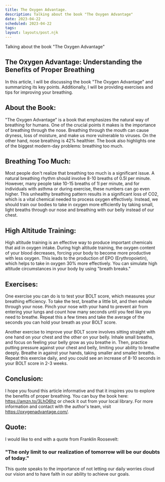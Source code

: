 ```yaml
---
title: The Oxygen Advantage.
description: Talking about the book "The Oxygen Advantage"
date: 2023-04-22
scheduled: 2023-04-22
tags:
layout: layouts/post.njk
---
```


Talking about the book "The Oxygen Advantage"

## The Oxygen Advantage: Understanding the Benefits of Proper Breathing

In this article, I will be discussing the book "The Oxygen Advantage" and summarizing its key points. Additionally, I will be providing exercises and tips for improving your breathing.

## About the Book:
"The Oxygen Advantage" is a book that emphasizes the natural way of breathing for humans. One of the crucial points it makes is the importance of breathing through the nose. Breathing through the mouth can cause dryness, loss of moisture, and make us more vulnerable to viruses. On the other hand, nose breathing is 42% healthier. The book also highlights one of the biggest modern-day problems: breathing too much.

## Breathing Too Much:

Most people don't realize that breathing too much is a significant issue. A natural breathing rhythm should involve 8-10 breaths of 0.5l per minute. However, many people take 10-15 breaths of 1l per minute, and for individuals with asthma or during exercise, these numbers can go even higher. This unhealthy breathing pattern results in a significant loss of CO2, which is a vital chemical needed to process oxygen effectively. Instead, we should train our bodies to take in oxygen more efficiently by taking small, light breaths through our nose and breathing with our belly instead of our chest.

## High Altitude Training:

High altitude training is an effective way to produce important chemicals that aid in oxygen intake. During high altitude training, the oxygen content of your blood decreases, forcing your body to become more productive with less oxygen. This leads to the production of EPO (Erythropoietin), which helps to take in oxygen 30% more effectively. You can simulate high altitude circumstances in your body by using "breath breaks."

## Exercises:

One exercise you can do is to test your BOLT score, which measures your breathing efficiency. To take the test, breathe a little bit, and then exhale through your nose. Pinch your nose with your hand to prevent air from entering your lungs and count how many seconds until you feel like you need to breathe. Repeat this a few times and take the average of the seconds you can hold your breath as your BOLT score.

Another exercise to improve your BOLT score involves sitting straight with one hand on your chest and the other on your belly. Inhale small breaths, and focus on feeling your belly grow as you breathe in. Then, practice putting pressure against your chest and belly, limiting your ability to breathe deeply. Breathe in against your hands, taking smaller and smaller breaths. Repeat this exercise daily, and you could see an increase of 8-10 seconds in your BOLT score in 2-3 weeks.

## Conclusion:

I hope you found this article informative and that it inspires you to explore the benefits of proper breathing. You can buy the book here: https://amzn.to/3LhO6hz or check it out from your local library. For more information and contact with the author's team, visit https://oxygenadvantage.com/.

## Quote:
I would like to end with a quote from Franklin Roosevelt:

### "The only limit to our realization of tomorrow will be our doubts of today."
This quote speaks to the importance of not letting our daily worries cloud our vision and to have faith in our ability to achieve our goals.
